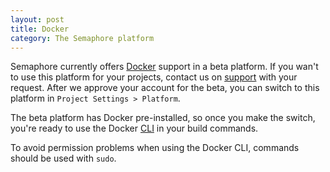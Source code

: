 ```yaml
---
layout: post
title: Docker
category: The Semaphore platform
---
```


Semaphore currently offers [Docker](https://docs.docker.com/) support in a beta
platform. If you wan't to use this platform for your projects, contact us on
[support](mailto:semaphore@renderedtext.com) with your request. After we approve your
account for the beta, you can switch to this platform in
`Project Settings > Platform`.

The beta platform has Docker pre-installed, so once you make the switch, you're
ready to use the Docker [CLI](https://docs.docker.com/reference/commandline/cli/)
in your build commands.

To avoid permission problems when using the Docker CLI, commands should be used
with `sudo`.
